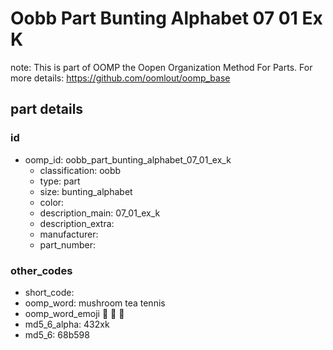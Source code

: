 # Oobb Part Bunting Alphabet 07 01 Ex K  

note: This is part of OOMP the Oopen Organization Method For Parts. For more details: https://github.com/oomlout/oomp_base

##  part details





### id
* oomp_id: oobb_part_bunting_alphabet_07_01_ex_k
  * classification: oobb
  * type: part
  * size: bunting_alphabet
  * color: 
  * description_main: 07_01_ex_k
  * description_extra: 
  * manufacturer: 
  * part_number: 

### other_codes
* short_code: 
* oomp_word: mushroom tea tennis
* oomp_word_emoji :mushroom: :tea: :tennis:
* md5_6_alpha: 432xk
* md5_6: 68b598